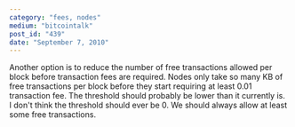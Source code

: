 ```yaml
---
category: "fees, nodes"
medium: "bitcointalk"
post_id: "439"
date: "September 7, 2010"
---
```

Another option is to reduce the number of free transactions allowed per block before transaction fees are required.  Nodes only take so many KB of free transactions per block before they start requiring at least 0.01 transaction fee. The threshold should probably be lower than it currently is. I don't think the threshold should ever be 0.  We should always allow at least some free transactions.